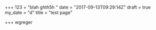 +++
123 = "blah ghth5h "
date = "2017-09-13T09:29:14Z"
draft = true
my_date = "d"
title = "test page"

+++
wgreger
